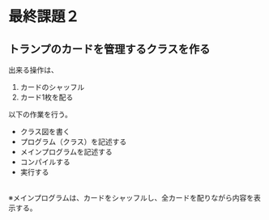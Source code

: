 # 最終課題２
## トランプのカードを管理するクラスを作る

出来る操作は、
1. カードのシャッフル
1. カード1枚を配る

以下の作業を行う。
* クラス図を書く
* プログラム（クラス）を記述する
* メインプログラムを記述する
* コンパイルする
* 実行する
<br>
※メインプログラムは、カードをシャッフルし、全カードを配りながら内容を表示する。
